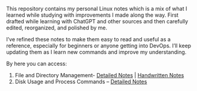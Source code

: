 This repository contains my personal Linux notes which is a mix of what I learned while studying with improvements I made along the way. First drafted while learning with ChatGPT and other sources and then carefully edited, reorganized, and polished by me.
 
I’ve refined these notes to make them easy to read and useful as a reference, especially for beginners or anyone getting into DevOps. I’ll keep updating them as I learn new commands and improve my understanding.

By here you can access:
1. File and Directory Management- [Detailed Notes](./Linux%20Commands/01_File-and-Directory-Management/Detailed-notes.md) | [Handwritten Notes](././Linux%20Commands/01_File-and-Directory-Management/Handwritten-notes.md)
2. Disk Usage and Process Commands – [Detailed Notes](Linux%20Commands/02_Disk-Usage-Commands/Detailed-notes.md)







